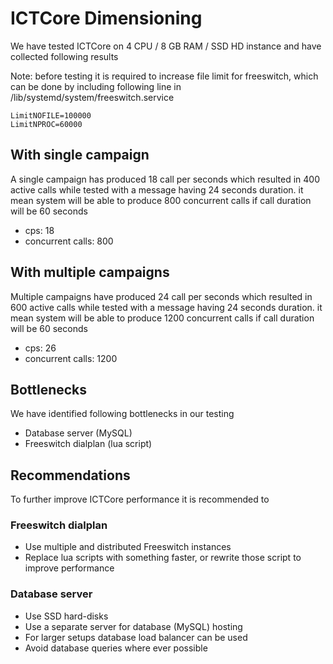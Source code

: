 ICTCore Dimensioning
====================
We have tested ICTCore on 4 CPU / 8 GB RAM / SSD HD instance and have collected following results

Note: before testing it is required to increase file limit for freeswitch, which can be done by including following line in /lib/systemd/system/freeswitch.service

    LimitNOFILE=100000
    LimitNPROC=60000

With single campaign
--------------------
A single campaign has produced 18 call per seconds which resulted in 400 active calls while tested with a message having 24 seconds duration. it mean system will be able to produce 800 concurrent calls if call duration will be 60 seconds

* cps: 18
* concurrent calls: 800


With multiple campaigns
-----------------------
Multiple campaigns have produced 24 call per seconds which resulted in 600 active calls while tested with a message having 24 seconds duration. it mean system will be able to produce 1200 concurrent calls if call duration will be 60 seconds

* cps: 26
* concurrent calls: 1200


Bottlenecks
-----------

We have identified following bottlenecks in our testing

* Database server (MySQL)
* Freeswitch dialplan (lua script)

Recommendations
---------------
To further improve ICTCore performance it is recommended to 

### Freeswitch dialplan
* Use multiple and distributed Freeswitch instances
* Replace lua scripts with something faster, or rewrite those script to improve performance

### Database server
* Use SSD hard-disks
* Use a separate server for database (MySQL) hosting
* For larger setups database load balancer can be used
* Avoid database queries where ever possible


